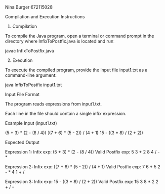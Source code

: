 Nina Burger 672115028

Compilation and Execution Instructions

1. Compilation

To compile the Java program, open a terminal or command prompt in the directory where InfixToPostfix.java is located and run:

javac InfixToPostfix.java

2. Execution

To execute the compiled program, provide the input file input1.txt as a command-line argument:

java InfixToPostfix input1.txt

Input File Format

The program reads expressions from input1.txt.

Each line in the file should contain a single infix expression.

Example Input (input1.txt)

(5 + 3) * (2 - (8 / 4))
((7 + 6) * (5 - 2)) / (4 + 1)
15 - ((3 * 8) / (2 + 2))

Expected Output

Expression 1:
Infix exp: (5 + 3) * (2 - (8 / 4))
Valid
Postfix exp: 5 3 + 2 8 4 / - *

Expression 2:
Infix exp: ((7 + 6) * (5 - 2)) / (4 + 1)
Valid
Postfix exp: 7 6 + 5 2 - * 4 1 + /

Expression 3:
Infix exp: 15 - ((3 * 8) / (2 + 2))
Valid
Postfix exp: 15 3 8 * 2 2 + / -

